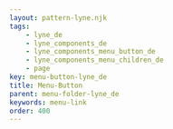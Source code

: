 ```yaml
---
layout: pattern-lyne.njk
tags: 
    - lyne_de
    - lyne_components_de
    - lyne_components_menu_button_de
    - lyne_components_menu_children_de
    - page
key: menu-button-lyne_de
title: Menu-Button
parent: menu-folder-lyne_de
keywords: menu-link
order: 400
---
```

